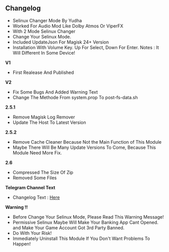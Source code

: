 ## Changelog
* Selinux Changer Mode By Yudha
* Worked For Audio Mod Like Dolby Atmos Or ViperFX
* With 2 Mode Selinux Changer
* Change Your Selinux Mode.
* Included UpdateJson For Magisk 24+ Version
* Installation With Volume Key. Up For Select, Down For Enter. Notes : It Will Different In Some Device!

**V1**
* First Realease And Published

**V2**
* Fix Some Bugs And Added Warning Text
* Change The Methode From system.prop To post-fs-data.sh

**2.5.1**
* Remove Magisk Log Remover
* Update The Host To Latest Version

**2.5.2**
* Remove Cache Cleaner Because Not the Main Function of This Module
* Maybe There Will Be Many Update Versions To Come, Because This Module Need More Fix.

**2.6**
* Compressed The Size Of Zip
* Removed Some Files

**Telegram Channel Text**
* Changelog Text : [Here](https://t.me/gtwprojectx/22)

**Warning !!**
* Before Change Your Selinux Mode, Please Read This Warning Message!
* Permissive Selinux Maybe Will Make Your Banking App Cant Opened. and Make Your Game Account Got 3rd Party Banned.
* Do With Your Risk!
* Immediately Uninstall This Module If You Don't Want Problems To Happen!
